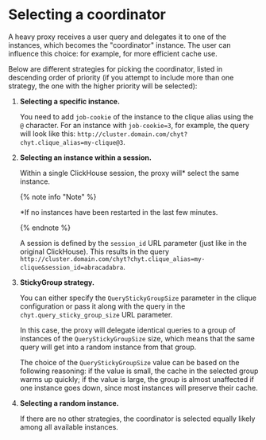 # Selecting a coordinator

A heavy proxy receives a user query and delegates it to one of the instances, which becomes the "coordinator" instance. The user can influence this choice: for example, for more efficient cache use.

Below are different strategies for picking the coordinator, listed in descending order of priority (if you attempt to include more than one strategy, the one with the higher priority will be selected):

1) **Selecting a specific instance.**

    You need to add `job-cookie` of the instance to the clique alias using the `@` character. For an instance with `job-cookie=3`, for example, the query will look like this: `http://cluster.domain.com/chyt?chyt.clique_alias=my-clique@3`.

2) **Selecting an instance within a session.**

    Within a single ClickHouse session, the proxy will* select the same instance.

    {% note info "Note" %}

    *If no instances have been restarted in the last few minutes.

    {% endnote %}

    A session is defined by the `session_id` URL parameter (just like in the original ClickHouse). This results in the query `http://cluster.domain.com/chyt?chyt.clique_alias=my-clique&session_id=abracadabra`.

3) **StickyGroup strategy.**

    You can either specify the `QueryStickyGroupSize` parameter in the clique configuration or pass it along with the query in the `chyt.query_sticky_group_size` URL parameter.

    In this case, the proxy will delegate identical queries to a group of instances of the `QueryStickyGroupSize` size, which means that the same query will get into a random instance from that group.

    The choice of the `QueryStickyGroupSize` value can be based on the following reasoning: if the value is small, the cache in the selected group warms up quickly; if the value is large, the group is almost unaffected if one instance goes down, since most instances will preserve their cache.

4) **Selecting a random instance.**

    If there are no other strategies, the coordinator is selected equally likely among all available instances.
